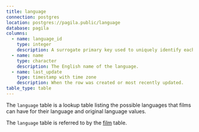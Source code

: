 ```yaml
---
title: language
connection: postgres
location: postgres://pagila.public/language
database: pagila
columns:
  - name: language_id
    type: integer
    description: A surrogate primary key used to uniquely identify each language.
  - name: name
    type: character
    description: The English name of the language.
  - name: last_update
    type: timestamp with time zone
    description: When the row was created or most recently updated.
table_type: table
---
```

The `language` table is a lookup table listing the possible languages that films can have for their language and original language values.

The `language` table is referred to by the [film](postgres/pagila/film) table.
